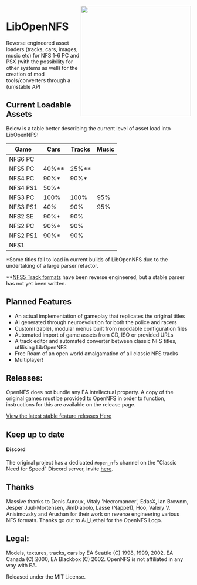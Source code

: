 </table><img src="https://raw.githubusercontent.com/OpenNFS/OpenNFS/main/resources/ui/menu/images/logo.png" align="right" height="300" width="300"/>

# LibOpenNFS 

Reverse engineered asset loaders (tracks, cars, images, music etc) for NFS 1-6 PC and PSX (with the possibility for other systems as well) for the creation of mod tools/converters through a (un)stable API

## Current Loadable Assets

Below is a table better describing the current level of asset load into LibOpenNFS:

| Game     | Cars | Tracks | Music |
|----------|------|--------|-------|
| NFS6 PC  |      |        |       |
| NFS5 PC  | 40%**| 25%**  |       |
| NFS4 PC  | 90%* | 90%*   |       |
| NFS4 PS1 | 50%* |        |       |
| NFS3 PC  | 100% | 100%   | 95%   |
| NFS3 PS1 | 40%  | 90%    | 95%   |
| NFS2 SE  | 90%* | 90%    |       |
| NFS2 PC  | 90%* | 90%    |       |
| NFS2 PS1 | 90%* | 90%    |       |
| NFS1     |      |        |       |

\*Some titles fail to load in current builds of LibOpenNFS due to the undertaking of a large parser refactor. 

\*\*[NFS5 Track formats](https://github.com/OpenNFS/OpenNFS/issues/29) have been reverse engineered, but a stable parser has not yet been written.

## Planned Features

  * An actual implementation of gameplay that replicates the original titles
  * AI generated through neuroevolution for both the police and racers
  * Custom(izable), modular menus built from moddable configuration files
  * Automated import of game assets from CD, ISO or provided URLs
  * A track editor and automated converter between classic NFS titles, utlilising LibOpenNFS
  * Free Roam of an open world amalgamation of all classic NFS tracks
  * Multiplayer!

## Releases:

OpenNFS does not bundle any EA intellectual property. A copy of the original games must be provided to OpenNFS in order to function, instructions for this are available on the release page.

[View the latest stable feature releases Here](https://github.com/dima424658/OpenNFS/releases)

## Keep up to date

#### Discord

The original project has a dedicated ```#open_nfs``` channel on the "Classic Need for Speed" Discord server, invite [here](https://discord.gg/xndfVZy "Discord Invite").

## Thanks
 
Massive thanks to Denis Auroux, Vitaly 'Necromancer', EdasX, Ian Brownm, Jesper Juul-Mortensen, JimDiabolo, Lasse (Nappe1), Hoo, Valery V. Anisimovsky and Arushan for their work on reverse engineering various NFS formats.
Thanks go out to AJ_Lethal for the OpenNFS Logo.

## Legal:
Models, textures, tracks, cars by EA Seattle (C) 1998, 1999, 2002. EA Canada (C) 2000, EA Blackbox (C) 2002.
OpenNFS is not affiliated in any way with EA.

Released under the MIT License.

